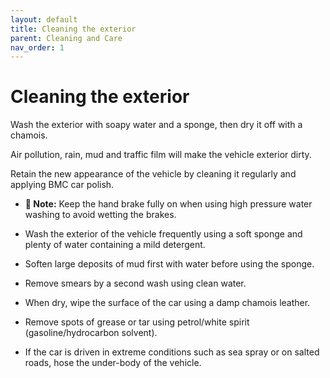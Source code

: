 ```yaml
---
layout: default
title: Cleaning the exterior
parent: Cleaning and Care
nav_order: 1
---
```


# Cleaning the exterior

Wash the exterior with soapy water and a sponge, then dry it off with a chamois.

Air pollution, rain, mud and traffic film will make the vehicle exterior dirty.

Retain the new appearance of the vehicle by cleaning it regularly and applying BMC car polish.

- **📝 Note:** Keep the hand brake fully on when using high pressure water washing to avoid wetting the brakes.

- Wash the exterior of the vehicle frequently using a soft sponge and plenty of water containing a mild detergent.
- Soften large deposits of mud first with water before using the sponge.
- Remove smears by a second wash using clean water.
- When dry, wipe the surface of the car using a damp chamois leather.
- Remove spots of grease or tar using petrol/white spirit (gasoline/hydrocarbon solvent).
- If the car is driven in extreme conditions such as sea spray or on salted roads, hose the under-body of the vehicle.